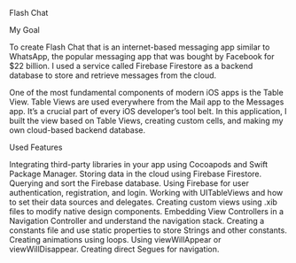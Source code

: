 Flash Chat

My Goal

To create Flash Chat that is an internet-based messaging app similar to WhatsApp, the popular messaging app that was bought by Facebook for $22 billion. I used a service called Firebase Firestore as a backend database to store and retrieve messages from the cloud.

One of the most fundamental components of modern iOS apps is the Table View. Table Views are used everywhere from the Mail app to the Messages app. It’s a crucial part of every iOS developer’s tool belt. In this application, I built the view based on Table Views, creating custom cells, and making my own cloud-based backend database.

Used Features

Integrating third-party libraries in your app using Cocoapods and Swift Package Manager.
Storing data in the cloud using Firebase Firestore.
Querying and sort the Firebase database.
Using Firebase for user authentication, registration, and login.
Working with UITableViews and how to set their data sources and delegates.
Creating custom views using .xib files to modify native design components.
Embedding View Controllers in a Navigation Controller and understand the navigation stack.
Creating a constants file and use static properties to store Strings and other constants.
Creating animations using loops.
Using viewWillAppear or viewWillDisappear.
Creating direct Segues for navigation.
